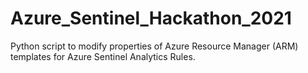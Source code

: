 # Azure_Sentinel_Hackathon_2021
Python script to modify properties of Azure Resource Manager (ARM) templates for Azure Sentinel Analytics Rules.
